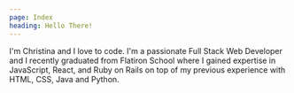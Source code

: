 ```yaml
---
page: Index
heading: Hello There!
---
```

I'm Christina and I love to code. I'm a passionate Full Stack Web
Developer and I recently graduated from Flatiron School where I 
gained expertise in JavaScript, React, and Ruby on Rails on top of my previous experience with HTML, CSS, Java and Python. 


